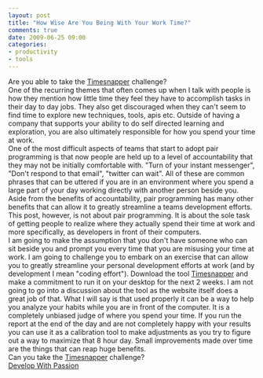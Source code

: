 ```yaml
---
layout: post
title: "How Wise Are You Being With Your Work Time?"
comments: true
date: 2009-06-25 09:00
categories:
- productivity
- tools
---
```


Are you able to take the [Timesnapper](http://www.timesnapper.com/) challenge?   
One of the recurring themes that often comes up when I talk with people is how they mention how little time they feel they have to accomplish tasks in their day to day jobs. They also get discouraged when they can't seem to find time to explore new techniques, tools, apis etc. Outside of having a company that supports your ability to do self directed learning and exploration, you are also ultimately responsible for how you spend your time at work.   
One of the most difficult aspects of teams that start to adopt pair programming is that now people are held up to a level of accountability that they may not be initially comfortable with. "Turn of your instant messenger", "Don't respond to that email", "twitter can wait". All of these are common phrases that can be uttered if you are in an environment where you spend a large part of your day working directly with another person beside you. Aside from the benefits of accountability, pair programming has many other benefits that can allow it to greatly streamline a teams development efforts. This post, however, is not about pair programming. It is about the sole task of getting people to realize where they actually spend their time at work and more specifically, as developers in front of their computers.   
I am going to make the assumption that you don't have someone who can sit beside you and prompt you every time that you are misusing your time at work. I am going to challenge you to embark on an exercise that can allow you to greatly streamline your personal development efforts at work (and by development I mean "coding effort"). Download the tool [Timesnapper](http://www.timesnapper.com/) and make a commitment to run it on your desktop for the next 2 weeks. I am not going to go into a discussion about the tool as the website itself does a great job of that. What I will say is that used properly it can be a way to help you analyze your habits while you are in front of the computer. It is a completely unbiased judge of where you spend your time. If you run the report at the end of the day and are not completely happy with your results you can use it as a calibration tool to make adjustments as you try to figure out a way to maximize that 8 hour day. Small improvements made over time are the things that can reap huge benefits.   
Can you take the [Timesnapper](http://www.timesnapper.com/) challenge?  
[Develop With Passion](http://www.developwithpassion.com)




